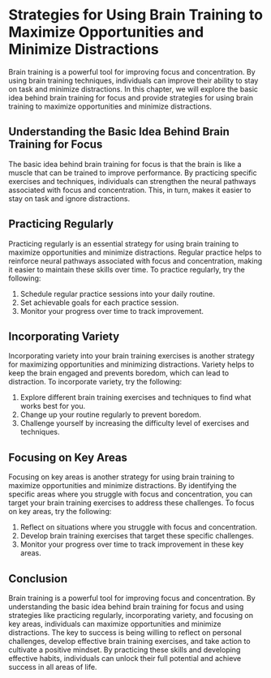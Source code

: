 # Strategies for Using Brain Training to Maximize Opportunities and Minimize Distractions

Brain training is a powerful tool for improving focus and concentration. By using brain training techniques, individuals can improve their ability to stay on task and minimize distractions. In this chapter, we will explore the basic idea behind brain training for focus and provide strategies for using brain training to maximize opportunities and minimize distractions.

Understanding the Basic Idea Behind Brain Training for Focus
------------------------------------------------------------

The basic idea behind brain training for focus is that the brain is like a muscle that can be trained to improve performance. By practicing specific exercises and techniques, individuals can strengthen the neural pathways associated with focus and concentration. This, in turn, makes it easier to stay on task and ignore distractions.

Practicing Regularly
--------------------

Practicing regularly is an essential strategy for using brain training to maximize opportunities and minimize distractions. Regular practice helps to reinforce neural pathways associated with focus and concentration, making it easier to maintain these skills over time. To practice regularly, try the following:

1. Schedule regular practice sessions into your daily routine.
2. Set achievable goals for each practice session.
3. Monitor your progress over time to track improvement.

Incorporating Variety
---------------------

Incorporating variety into your brain training exercises is another strategy for maximizing opportunities and minimizing distractions. Variety helps to keep the brain engaged and prevents boredom, which can lead to distraction. To incorporate variety, try the following:

1. Explore different brain training exercises and techniques to find what works best for you.
2. Change up your routine regularly to prevent boredom.
3. Challenge yourself by increasing the difficulty level of exercises and techniques.

Focusing on Key Areas
---------------------

Focusing on key areas is another strategy for using brain training to maximize opportunities and minimize distractions. By identifying the specific areas where you struggle with focus and concentration, you can target your brain training exercises to address these challenges. To focus on key areas, try the following:

1. Reflect on situations where you struggle with focus and concentration.
2. Develop brain training exercises that target these specific challenges.
3. Monitor your progress over time to track improvement in these key areas.

Conclusion
----------

Brain training is a powerful tool for improving focus and concentration. By understanding the basic idea behind brain training for focus and using strategies like practicing regularly, incorporating variety, and focusing on key areas, individuals can maximize opportunities and minimize distractions. The key to success is being willing to reflect on personal challenges, develop effective brain training exercises, and take action to cultivate a positive mindset. By practicing these skills and developing effective habits, individuals can unlock their full potential and achieve success in all areas of life.

